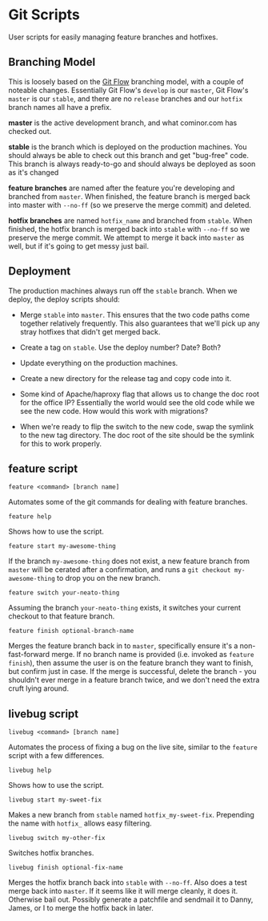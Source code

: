 # Git Scripts

User scripts for easily managing feature branches and hotfixes.

## Branching Model

This is loosely based on the [Git Flow][gitflow] branching model, with a couple
of noteable changes. Essentially Git Flow's `develop` is our `master`, Git
Flow's `master` is our `stable`, and there are no `release` branches and our
`hotfix` branch names all have a prefix.

**master** is the active development branch, and what cominor.com has checked
out.

**stable** is the branch which is deployed on the production machines. You
should always be able to check out this branch and get "bug-free" code.  This
branch is always ready-to-go and should always be deployed as soon as it's
changed

**feature branches** are named after the feature you're developing and branched
from `master`. When finished, the feature branch is merged back into master
with `--no-ff` (so we preserve the merge commit) and deleted.

**hotfix branches** are named `hotfix_name` and branched from `stable`. When
finished, the hotfix branch is merged back into `stable` with `--no-ff` so we
preserve the merge commit. We attempt to merge it back into `master` as well,
but if it's going to get messy just bail.

## Deployment

The production machines always run off the `stable` branch. When we deploy,
the deploy scripts should:

* Merge `stable` into `master`. This ensures that the two code paths come
together relatively frequently. This also guarantees that we'll pick up any
stray hotfixes that didn't get merged back.

* Create a tag on `stable`. Use the deploy number? Date? Both?

* Update everything on the production machines.

* Create a new directory for the release tag and copy code into it.

* Some kind of Apache/haproxy flag that allows us to change the doc root for
the office IP? Essentially the world would see the old code while we see the
new code. How would this work with migrations?

* When we're ready to flip the switch to the new code, swap the symlink to the
new tag directory. The doc root of the site should be the symlink for this to
work properly.

## feature script

    feature <command> [branch name]

Automates some of the git commands for dealing with feature branches.

    feature help

Shows how to use the script.

    feature start my-awesome-thing

If the branch `my-awesome-thing` does not exist, a new feature branch
from `master` will be cerated after a confirmation, and runs a
`git checkout my-awesome-thing` to drop you on the new branch.

    feature switch your-neato-thing

Assuming the branch `your-neato-thing` exists, it switches your current
checkout to that feature branch.

    feature finish optional-branch-name

Merges the feature branch back in to `master`, specifically ensure it's a
non-fast-forward merge. If no branch name is provided (i.e. invoked as
`feature finish`), then assume the user is on the feature branch they want to
finish, but confirm just in case.  If the merge is successful, delete the
branch - you shouldn't ever merge in a feature branch twice, and we don't need
the extra cruft lying around.

## livebug script

    livebug <command> [branch name]

Automates the process of fixing a bug on the live site, similar to the `feature`
script with a few differences.

    livebug help

Shows how to use the script.

    livebug start my-sweet-fix

Makes a new branch from `stable` named `hotfix_my-sweet-fix`. Prepending the
name with `hotfix_` allows easy filtering.

    livebug switch my-other-fix

Switches hotfix branches.

    livebug finish optional-fix-name

Merges the hotfix branch back into `stable` with `--no-ff`. Also does a test
merge back into `master`. If it seems like it will merge cleanly, it does it.
Otherwise bail out. Possibly generate a patchfile and sendmail it to Danny,
James, or I to merge the hotfix back in later.

[gitflow]: http://nvie.com/posts/a-successful-git-branching-model/
